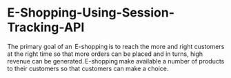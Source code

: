 # E-Shopping-Using-Session-Tracking-API
The primary goal of an  E-shopping is to reach the more and right customers at the right time so that more orders can be placed and in turns, high revenue can be generated. E-shopping make available a number of products to their customers so that customers can make a choice.
